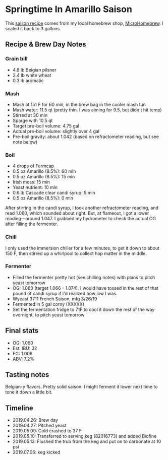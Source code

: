 # Springtime In Amarillo Saison
This [saison recipe](Recipe.png) comes from my local homebrew shop, [MicroHomebrew](https://www.microhomebrew.com/). I scaled it back to 3 gallons.

## Recipe & Brew Day Notes
### Grain bill
- 4.8 lb Belgian pilsner
- 2.4 lb white wheat
- 0.3 lb aromatic

### Mash
- Mash at 151 F for 60 min, in the brew bag in the cooler mash tun
- Mash water: 11.5 qt (pretty thin. I was aiming for 9.5, but didn't hit temp)
- Stirred at 30 min
- Sparge with 10.5 qt
- Target pre-boil volume: 4.75 gal
- Actual pre-boil volume: slightly over 4 gal
- Pre-boil gravity: about 1.042 (based on refractometer reading, but see note below)

### Boil
- 4 drops of Fermcap
- 0.5 oz Amarillo (8.5%): 60 min
- 0.5 oz Amarillo (8.5%): 15 min
- Irish moss: 15 min
- Yeast nutrient: 10 min
- 0.6 lb Cascade clear candi syrup: 5 min
- 0.5 oz Amarillo (8.5%): 0 min

After stirring in the candi syrup, I took another refractometer reading, and read 1.060, which sounded about right. But, at flameout, I got a lower reading—around 1.047. I grabbed my hydrometer to check the actual OG after filling the fermenter.

### Chill
I only used the immersion chiller for a few minutes, to get it down to about 150 F, then stirred up a whirlpool to collect hop matter in the middle.

### Fermenter
- Filled the fermenter pretty hot (see chilling notes) with plans to pitch yeast tomorrow
- OG: 1.060 (target 1.066 - 1.074). I would have tossed in the rest of that pound of candi syrup if I'd realized how low I was.
- Wyeast 3711 French Saison, mfg 3/26/19
- Fermented in 5 gal corny (XXXXX)
- Set the fermentation fridge to 71F to cool it down the rest of the way overnight, to pitch yeast tomorrow

## Final stats
- OG: 1.060
- Est. IBU: 32
- FG: 1.006
- ABV: 7.2%

## Tasting notes
Belgian-y flavors. Pretty solid saison. I might ferment it lower next time to tone it down a little bit.

## Timeline
- 2019.04.26: Brew day
- 2019.04.27: Pitched yeast
- 2019.05.09: Cold crashed to 37 F
- 2019.05.10: Transferred to serving keg (82016773) and added Biofine
- 2019.05.13: Flushed the trub from the keg and put on to carbonate at 10 psi
- 2019.07.06: keg kicked
